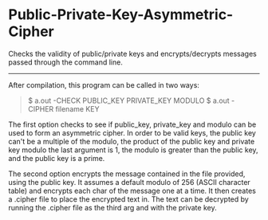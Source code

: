 # Public-Private-Key-Asymmetric-Cipher
Checks the validity of public/private keys and encrypts/decrypts messages passed through the command line.

---------------------------------------

After compilation, this program can be called in two ways:
>$ a.out -CHECK PUBLIC_KEY PRIVATE_KEY MODULO
>$ a.out -CIPHER filename KEY

The first option checks to see if public_key, private_key and modulo can be used to form
an asymmetric cipher. In order to be valid keys, the public key can't be a multiple of the
modulo, the product of the public key and private key modulo the last argument is 1, 
the modulo is greater than the public key, and the public key is a prime. 

The second option encrypts the message contained in the file provided, using the public key.
It assumes a default modulo of 256 (ASCII character table) and encrypts each char of the 
message one at a time. It then creates a .cipher file to place the encrypted text in. The
text can be decrypted by running the .cipher file as the third arg and with the private key.
